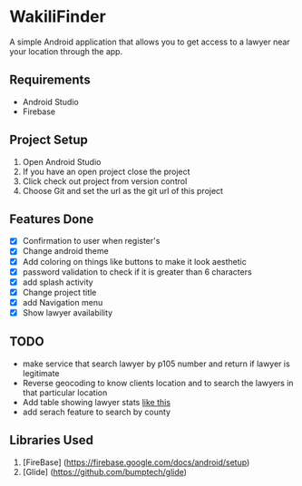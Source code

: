 # WakiliFinder


A simple Android application that allows you to get access to a lawyer near your location through the app.

## Requirements

* Android Studio
* Firebase

## Project Setup
1. Open Android Studio
2. If you have an open project close the project
3. Click check out project from version control
4. Choose Git and set the url as the git url of this project


## Features Done

* [x] Confirmation to user when register's
* [x] Change android theme
* [x] Add coloring on things like buttons to make it look aesthetic
* [x] password validation to check if it is greater than 6 characters
* [x] add splash activity
* [x] Change project title
* [x] add Navigation menu
* [x] Show lawyer availability

## TODO

* make service that search lawyer by p105 number and return if lawyer is legitimate
* Reverse geocoding to know clients location and to search the lawyers in that particular location
* Add table showing lawyer stats [like this](https://online.lsk.or.ke/searchDetails/eyJpdiI6Imp6M1gyYlwvd1wvdWYzNGEwaFU4dEtVQT09IiwidmFsdWUiOiJncXdwc1BTUEk3c3ZWVlozOWF5STE3OEtqek02SWVublJMY1ZlSWxXaGpnPSIsIm1hYyI6ImIyZDU3MGFjNzJhNzNkYWY1OTZhZmRlMDc0MjE2YjFiZTdjNjljY2IyMWQ0ZjNiNjNlNWExMjEwOGYwZTRjZDMifQ==)
* add serach feature to search by county


## Libraries Used
1. [FireBase] (https://firebase.google.com/docs/android/setup)
2. [Glide] (https://github.com/bumptech/glide)